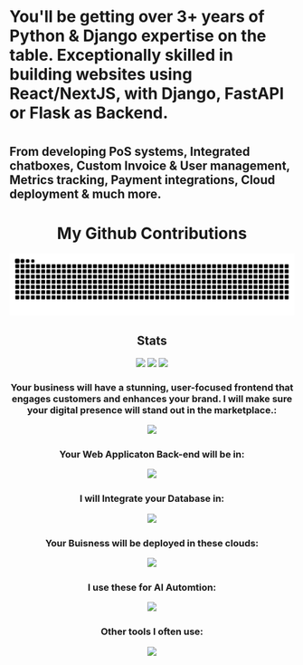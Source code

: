 # You'll be getting over 3+ years of Python & Django expertise on the table. Exceptionally skilled in building websites using React/NextJS, with Django, FastAPI or Flask as Backend.<h1> 
## From developing PoS systems, Integrated chatboxes, Custom Invoice & User management, Metrics tracking, Payment integrations, Cloud deployment & much more.
#
<div align="center">
<h1>My Github Contributions</h1>
  <picture>
    <source media="(prefers-color-scheme: dark)" srcset="https://github.com/TalhaBruh/Github-ReadME/blob/output/github-contribution-grid-snake-dark.svg" />
    <source media="(prefers-color-scheme: light)" srcset="https://github.com/TalhaBruh/Github-ReadME/blob/output/github-contribution-grid-snake.svg" />
    <img alt="github-snake" src="https://github.com/TalhaBruh/Github-ReadME/blob/output/github-contribution-grid-snake.svg" />
  </picture></br>
</div>

<div align=center> 
  <h2>Stats</h2>
  <img src="https://github-profile-summary-cards.vercel.app/api/cards/profile-details?username=TalhaBruh&theme=algolia">
  <img src="https://github-profile-summary-cards.vercel.app/api/cards/repos-per-language?username=TalhaBruh&theme=algolia">
  <img src="https://github-profile-summary-cards.vercel.app/api/cards/most-commit-language?username=TalhaBruh&theme=algolia">
</div>

<div align="center">
  <h3>Your business will have a stunning, user-focused frontend that engages customers and enhances your brand. I will make sure your digital presence will stand out in the marketplace.:</h3>
  <img src="https://skillicons.dev/icons?i=typescript,nextjs,react,tailwind">

  <h3>Your Web Applicaton Back-end will be in:</h3>
  <img src="https://skillicons.dev/icons?i=python,django,nodejs,flask,fastapi">

  <h3>I will Integrate your Database in:</h3>
  <img src="https://skillicons.dev/icons?i=postgres,mongo,firebase,mysql,sqlite">

  <h3>Your Buisness will be deployed in these clouds:</h3>
  <img src="https://skillicons.dev/icons?i=aws,azure,kubernetes,docker,vercel,netlify">

  <h3>I use these for AI Automtion:</h3>
  <img src="https://skillicons.dev/icons?i=pytorch,redux,tensorflow,selenium">

  <h3>Other tools I often use:</h3>
  <img src="https://skillicons.dev/icons?i=gitlab,vscode,visualstudio,linux,webflow">

</div>



